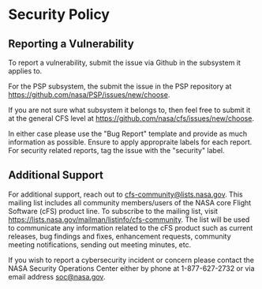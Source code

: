 # Security Policy

## Reporting a Vulnerability

To report a vulnerability, submit the issue via Github in the subsystem it applies to.

For the PSP subsystem, the submit the issue in the PSP repository at https://github.com/nasa/PSP/issues/new/choose.

If you are not sure what subsystem it belongs to, then feel free to submit it at the general CFS level at https://github.com/nasa/cfs/issues/new/choose.

In either case please use the "Bug Report" template and provide as much information as possible. Ensure to apply appropraite labels for each report. For security related reports, tag the issue with the "security" label.

## Additional Support

For additional support, reach out to cfs-community@lists.nasa.gov. This mailing list includes all community members/users of the NASA core Flight Software (cFS) product line. To subscribe to the mailing list, visit https://lists.nasa.gov/mailman/listinfo/cfs-community. The list will be used to communicate any information related to the cFS product such as current releases, bug findings and fixes, enhancement requests, community meeting notifications, sending out meeting minutes, etc.  

If you wish to report a cybersecurity incident or concern please contact the NASA Security Operations Center either by phone at 1-877-627-2732 or via email address soc@nasa.gov.